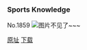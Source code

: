### Sports Knowledge
No.1859
![图片不见了~~~](https://imgs.xkcd.com/comics/sports_knowledge.png)

[原址](https://xkcd.com//1859) [下载](https://imgs.xkcd.com/comics/sports_knowledge.png)

